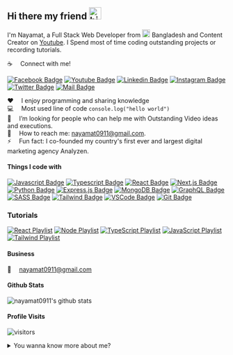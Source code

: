 <!-- ![Github Banner](assets/github-banner.png) -->

## Hi there my friend <img src="assets/hello.gif" width="28px" alt="hi">

I'm Nayamat, a Full Stack Web Developer from <img src="assets/bangladesh.png" width="18"/> Bangladesh and Content Creator on [Youtube](https://youtube.com/). I Spend most of time coding outstanding projects or recording tutorials.

:coffee: &emsp;Connect with me!

[![Facebook Badge](https://img.shields.io/badge/Facebook-1877F2?style=for-the-badge&logo=facebook&logoColor=white)](https://facebook.com/.nayamat.ullah.148553) [![Youtube Badge](https://img.shields.io/badge/YouTube-FF0000?style=for-the-badge&logo=youtube&logoColor=white)](https://youtube.com) [![Linkedin Badge](https://img.shields.io/badge/LinkedIn-0077B5?style=for-the-badge&logo=linkedin&logoColor=white)](https://www.linkedin.com/in/nayamat-ullah-584801129/) [![Instagram Badge](https://img.shields.io/badge/Instagram-E4405F?style=for-the-badge&logo=instagram&logoColor=white)](https://instagram.com/nayamat0911/) [![Twitter Badge](https://img.shields.io/badge/Twitter-1DA1F2?style=for-the-badge&logo=twitter&logoColor=white)](https://twitter.com/NayamatUllah11) [![Mail Badge](https://img.shields.io/badge/Gmail-D14836?style=for-the-badge&logo=gmail&logoColor=white)](mailto:nayamat0911@gmail.com)

:hearts: &emsp;I enjoy programming and sharing knowledge <br/>
:computer: &emsp;Most used line of code `console.log("hello world")` <br/>
🤔 &emsp;I’m looking for people who can help me with Outstanding Video ideas and executions.<br/>
:e-mail: &emsp;How to reach me: nayamat0911@gmail.com.<br/>
⚡ &emsp;Fun fact: I co-founded my country's first ever and largest digital marketing agency Analyzen.

#### Things I code with

[![Javascript Badge](https://img.shields.io/badge/-Javascript-F0DB4F?style=for-the-badge&labelColor=black&logo=javascript&logoColor=F0DB4F)](#) [![Typescript Badge](https://img.shields.io/badge/-Typescript-007acc?style=for-the-badge&labelColor=black&logo=typescript&logoColor=007acc)](#) [![React Badge](https://img.shields.io/badge/-React-61DBFB?style=for-the-badge&labelColor=black&logo=react&logoColor=61DBFB)](#) [![Next.js Badge](https://img.shields.io/badge/next.js-000000?style=for-the-badge&logo=nextdotjs&logoColor=white)](#) [![Python Badge](https://img.shields.io/badge/-Nodejs-3C873A?style=for-the-badge&labelColor=black&logo=node.js&logoColor=3C873A)](#) [![Express.js Badge](https://img.shields.io/badge/Express.js-000000?style=for-the-badge&logo=express&logoColor=white)](#) [![MongoDB Badge](https://img.shields.io/badge/MongoDB-4EA94B?style=for-the-badge&logo=mongodb&logoColor=white)](#) [![GraphQL Badge](https://img.shields.io/badge/-GraphQl-e535ab?style=for-the-badge&labelColor=black&logo=node.js&logoColor=e535ab)](#) [![SASS Badge](https://img.shields.io/badge/Sass-CC6699?style=for-the-badge&logo=sass&logoColor=white)](#) [![Tailwind Badge](https://img.shields.io/badge/Tailwind%20CSS-092749?style=for-the-badge&logo=tailwindcss&logoColor=06B6D4&labelColor=000000)](#) [![VSCode Badge](https://img.shields.io/badge/Visual_Studio-5C2D91?style=for-the-badge&logo=visual%20studio&logoColor=white)](#) [![Git Badge](https://img.shields.io/badge/Git-F05032?style=for-the-badge&logo=git&logoColor=white)](#)

### Tutorials

[![React Playlist](https://img.shields.io/badge/React-20232A?style=for-the-badge&logo=react&logoColor=61DAFB)](https://lwsbd.link/react) [![Node Playlist](https://img.shields.io/badge/Node.js-339933?style=for-the-badge&logo=nodedotjs&logoColor=white)](https://lwsbd.link/node) [![TypeScript Playlist](https://img.shields.io/badge/TypeScript-007ACC?style=for-the-badge&logo=typescript&logoColor=white)](https://lwsbd.link/ts) [![JavaScript Playlist](https://img.shields.io/badge/JavaScript-323330?style=for-the-badge&logo=javascript&logoColor=F7DF1E)](https://lwsbd.link/startjs) [![Tailwind Playlist](https://img.shields.io/badge/Tailwind%20CSS-092749?style=for-the-badge&logo=tailwindcss&logoColor=06B6D4&labelColor=000000)](https://lwsbd.link/tp)

<!-- ### My Projects & Ventures

<table>
  <thead align="center">
    <tr border: none;>
      <td><b>Projects</b></td>
      <td><b>Description</b></td>
      <td><b>Responses</b></td>
    </tr>
  </thead>
  <tbody>
    <tr>
      <td><a href="https://learnwithsumit.com" target="_blank">Learn with Sumit</a></td>
      <td>Programming related Learning Platform for Bangladesh</td>
      <td>100K+ active learners</td>
    </tr>
    <tr>
      <td><a href="https://marketplace.visualstudio.com/items?itemName=SumitSaha.learn-with-sumit-theme" target="_blank">Learn with Sumit Theme</a></td>
      <td>Visual Studio Code Editor Theme</td>
      <td>15K+ installs</td>
    </tr>
    <tr>
      <td>Listenyzen</td>
      <td>AI powered Social Media Customer Query Aggregator & Analytics SAAS tool</td>
      <td>65+ clients</td>
    </tr>
    <tr>
      <td><a href="https://analyzenbd.com" target="_blank">Analyzen</a></td>
      <td>First ever & largest Digital Marketing Agency in Bangladesh</td>
      <td>120+ clients</td>
    </tr>
    <tr>
      <td>Prism</td>
      <td>Complete Sales Automation & ERP Enterprise Solution for British American Tobacco Bangladesh</td>
      <td>2.5k+ Distributors Nationwide</td>
    </tr>
    <tr>
      <td>Unilever MARS</td>
      <td>Activation Management Enterprise Solution for Unilever Bangladesh Ltd.</td>
      <td>20 million+ Consumer Data Managed Already</td>
    </tr>
  </tbody>
</table> -->

<!-- ### 📺 &emsp;Latest YouTube Videos -->

<!-- YOUTUBE:START 
- [React 18 new features - What&#39;s new in React](https://www.youtube.com/watch?v=K8pzpxfES4U)
- [Debounce Function in JavaScript - JavaScript Job Interview question](https://www.youtube.com/watch?v=dD9O8DnIBj4)
- [#46 React Router v6 Private Route Tutorial](https://www.youtube.com/watch?v=99RWZsEITx4)
- [#100 JavaScript Bangla Tutorial | DOM Project JavaScript Tutorial](https://www.youtube.com/watch?v=_WuDDnZMRiE)
- [How to Learn - Learn from the Mentor](https://www.youtube.com/watch?v=1ECsXb6TnxU)-->
<!-- YOUTUBE:END -->

#### Business

:email: &emsp;nayamat0911@gmail.com

#### Github Stats

![nayamat0911's github stats](https://github-readme-stats.vercel.app/api?username=nayamat0911&count_private=true&theme=tokyonight&hide=contribs,prs)
#### Profile Visits

![visitors](https://visitor-badge.glitch.me/badge?page_id=nayamat0911.nayamat0911)

<details>
<summary>
  You wanna know more about me?
</summary>

<br >

I love sharing knowledge and putting tutorials, courses and posts together for helping other developers, and that's why Learn Web Youtube Channel exists!

#### My Web developer Career*

"All about teaching web development skills and techniques in an efficient and practical manner. It has all the tools you need to learn the newest and most popular technologies to convert you from a no stack to full stack developer. I started Full-stack develope in order to share my passion for web development and do what I truly love - teach and inspire new web developers.



</details>
